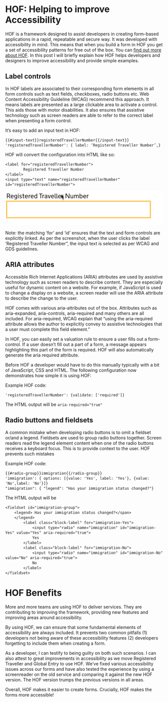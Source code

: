 # HOF: Helping to improve Accessibility

HOF is a framework designed to assist developers in creating form-based applications in a rapid, repeatable and secure way. It was developed with accessibility in mind. This means that when you build a form in HOF you get a set of accessibility patterns for free out of the box. You can [find out more about HOF](https://github.com/UKHomeOfficeForms/hof). In this post I will briefly explain how HOF helps developers and designers to improve accessibility and provide simple examples.

## Label controls

In HOF labels are associated to their corresponding form elements in all form controls such as text fields, checkboxes, radio buttons etc. Web Content Accessibility Guideline (WCAG) recommend this approach. It means labels are presented as a large clickable area to activate a control. This aids those with motor disabilities. It also ensures that assistive technology such as screen readers are able to refer to the correct label when presenting a form control.

It’s easy to add an input text in HOF:
```
{{#input-text}}registeredTravellerNumber{{/input-text}}
'registeredTravellerNumber': { label: ‘Registered Traveller Number’,}
```
HOF will convert the configuration into HTML like so:
```
<label for="registeredTravellerNumber">
        Registered Traveller Number
</label>
<input type="text" name="registeredTravellerNumber" id="registeredTravellerNumber">
```

![Example of HOF input box](../images/input-box.png)

Note: the matching ‘for’ and ‘id’ ensures that the text and form controls are explicitly linked.  As per the screenshot, when the user clicks the label ‘Registered Traveller Number”, the input text is selected as per WCAG and GDS guidelines.

## ARIA attributes

Accessible Rich Internet Applications (ARIA) attributes are used by assistive technology such as screen readers to describe content. They are especially useful for dynamic content on a website.  For example, if JavaScript is used to change a display on a website, a screen reader will use the ARIA attribute to describe the change to the user.

HOF comes with various aria-attributes out of the box. Attributes such as aria-expanded, aria-controls, aria-required and many others are all included.  For aria-required, WCAG explain that “using the aria-required attribute allows the author to explicitly convey to assistive technologies that a user must complete this field element.”

In HOF, you can easily set a valuation rule to ensure a user fills out a form-control.  If a user doesn’t fill out a part of a form, a message appears highlighting this part of the form is required.  HOF will also automatically generate the aria required attribute.

Before HOF a developer would have to do this manually typically with a bit of JavaScript, CSS and HTML.  The following configuration now demonstrates how simple it is using HOF: 

Example HOF code:  
```
'registeredTravellerNumber': {validate: ['required']}
```
The HTML output will be `aria-required="true"`


## Radio buttons and fieldsets

A common mistake when developing radio buttons is to omit a fieldset or/and a legend. Fieldsets are used to group radio buttons together. Screen readers read the legend element content when one of the radio buttons receives a keyboard focus. This is to provide context to the user. HOF prevents such mistakes

Example HOF code: 
```
{{#radio-group}}immigration{{/radio-group}}
'immigration': { options: [{value: 'Yes', label: 'Yes'}, {value: 'No',label: 'No'}]}
"immigration": { "legend": "Has your immigration status changed?"}
```

The HTML output will be 
```
<fieldset id="immigration-group">
    <legend> Has your immigration status changed?</span>
    </legend>
        <label class="block-label" for="immigration-Yes">
            <input type="radio" name="immigration" id="immigration-Yes" value="Yes" aria-required="true">
            Yes
        </label>
        <label class="block-label" for="immigration-No">
            <input type="radio" name="immigration" id="immigration-No" value="No" aria-required="true">
            No
        </label>
</fieldset>
```

# HOF Benefits

More and more teams are using HOF to deliver services. They are contributing to improving the framework, providing new features and improving areas around accessibility.

By using HOF, we can ensure that some fundamental elements of accessibility are always included. It prevents two common pitfalls (1) developers not being aware of these accessibility features (2) developers forgetting to include them when creating a form.

As a developer, I can testify to being guilty on both such scenarios. I can also attest to great improvements in accessibility as we move Registered Traveller and Global Entry to use HOF.  We’ve fixed various accessibility issues across our forms and have also tested the experience by using a screenreader on the old service and comparing it against the new HOF version. The HOF version trumps the previous versions in all areas.

Overall, HOF makes it easier to create forms. Crucially, HOF makes the forms more accessible!
